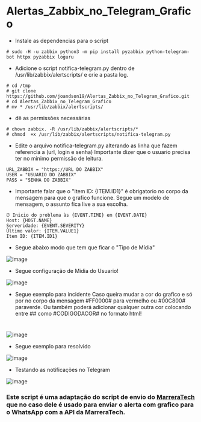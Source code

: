 
# Alertas_Zabbix_no_Telegram_Grafico

* Instale as dependencias para o script
```
# sudo -H -u zabbix python3 -m pip install pyzabbix python-telegram-bot httpx pyzabbix loguru
```
* Adicione o script notifica-telegram.py dentro de /usr/lib/zabbix/alertscripts/ e crie a pasta log.
```
# cd /tmp
# git clone https://github.com/joandson19/Alertas_Zabbix_no_Telegram_Grafico.git
# cd Alertas_Zabbix_no_Telegram_Grafico
# mv * /usr/lib/zabbix/alertscripts/
```
* dê as permissões necessárias
```
# chown zabbix. -R /usr/lib/zabbix/alertscripts/*
# chmod  +x /usr/lib/zabbix/alertscripts/notifica-telegram.py
```
* Edite o arquivo notifica-telegram.py alterando as linha que fazem referencia a (url, login e senha)
  Importante dizer que o usuario precisa ter no minimo permissão de leitura.
```
URL_ZABBIX = "https://URL DO ZABBIX"
USER = "USUARIO DO ZABBIX"
PASS = "SENHA DO ZABBIX"
```
* Importante falar que o "Item ID: {ITEM.ID1}" é obrigatorio no corpo da mensagem para que o grafico funcione.
Segue um modelo de mensagem, o assunto fica live a sua escolha.
```
⏰ Inicio do problema às {EVENT.TIME} em {EVENT.DATE}
Host: {HOST.NAME}
Serveridade: {EVENT.SEVERITY}
Último valor: {ITEM.VALUE1}
Item ID: {ITEM.ID1}
```
* Segue abaixo modo que tem que ficar o "Tipo de Mídia"

![image](https://github.com/joandson19/Alertas_Zabbix_no_Telegram_Grafico/assets/36518985/6017affa-8811-4ddc-9bb6-851e9ee309f6)

* Segue configuração de Midia do Usuario!

![image](https://github.com/joandson19/Alertas_Zabbix_no_Telegram_Grafico/assets/36518985/3d70d58a-149e-474a-892d-6a296afb4afe)


* Segue exemplo para incidente
  Caso queira mudar a cor do grafico e só por no corpo da mensagem #FF0000# para vermelho ou #00C800# paraverde. Ou também poderá 
  adicionar qualquer outra cor colocando entre ## como #CODIGODACOR# no formato html!
#
  
![image](https://github.com/joandson19/Alertas_Zabbix_no_Telegram_Grafico/assets/36518985/a6f09bb1-888d-42cb-9dad-02528d823876)
* Segue exemplo para resolvido
  
![image](https://github.com/joandson19/Alertas_Zabbix_no_Telegram_Grafico/assets/36518985/5ee6f68b-3212-4fe4-b51c-879448e1ff4b)

* Testando as notificações no Telegram

![image](https://github.com/joandson19/Alertas_Zabbix_no_Telegram_Grafico/assets/36518985/664ae01b-8859-4f4b-a2d7-1a6c45e678fa)


### Este script é uma adaptação do script de envio do [MarreraTech](https://github.com/MarreraTech/Zabbix/tree/main) que no caso dele é usado para enviar o alerta com grafico para o WhatsApp com a API da MarreraTech.

